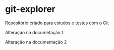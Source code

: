 # git-explorer
Repositório criado para estudos e testes com o Git

Alteração na documetação 1

Alteração na documentação 2





